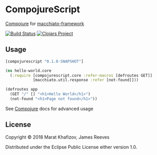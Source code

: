 # CompojureScript

[Compojure] for [macchiato-framework]

[![Build Status](https://travis-ci.org/xafizoff/compojurescript.svg?branch=master)](https://travis-ci.org/xafizoff/compojurescript)
[![Clojars Project](https://img.shields.io/clojars/v/compojurescript.svg)](https://clojars.org/compojurescript)

## Usage

```clojure
[compojurescript "0.1.0-SNAPSHOT"]

```
```clojure
(ns hello-world.core
  (:require [compojurescript.core :refer-macros [defroutes GET]]
            [macchiato.util.response :refer [not-found]]))

(defroutes app
  (GET "/" [] "<h1>Hello World</h1>")
  (not-found "<h1>Page not found</h1>"))
```

See [Compojure] docs for advanced usage

## License

Copyright © 2018 Marat Khafizov, James Reeves

Distributed under the Eclipse Public License either version 1.0.

[Compojure]: https://github.com/weavejester/compojure
[macchiato-framework]: https://github.com/macchiato-framework
